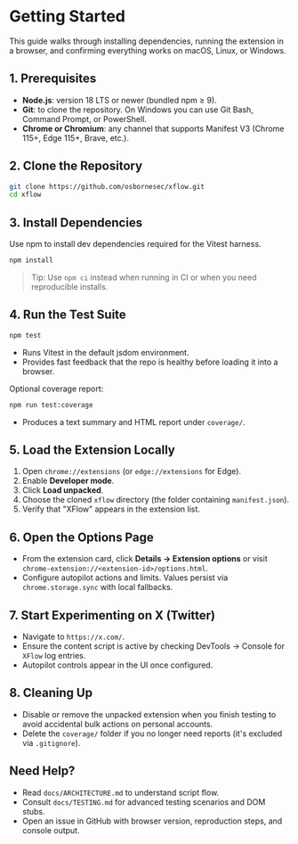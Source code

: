 # Getting Started

This guide walks through installing dependencies, running the extension in a browser, and confirming everything works on macOS, Linux, or Windows.

## 1. Prerequisites
- **Node.js**: version 18 LTS or newer (bundled npm ≥ 9).
- **Git**: to clone the repository. On Windows you can use Git Bash, Command Prompt, or PowerShell.
- **Chrome or Chromium**: any channel that supports Manifest V3 (Chrome 115+, Edge 115+, Brave, etc.).

## 2. Clone the Repository
```bash
git clone https://github.com/osbornesec/xflow.git
cd xflow
```

## 3. Install Dependencies
Use npm to install dev dependencies required for the Vitest harness.
```bash
npm install
```
> Tip: Use `npm ci` instead when running in CI or when you need reproducible installs.

## 4. Run the Test Suite
```bash
npm test
```
- Runs Vitest in the default jsdom environment.
- Provides fast feedback that the repo is healthy before loading it into a browser.

Optional coverage report:
```bash
npm run test:coverage
```
- Produces a text summary and HTML report under `coverage/`.

## 5. Load the Extension Locally
1. Open `chrome://extensions` (or `edge://extensions` for Edge).
2. Enable **Developer mode**.
3. Click **Load unpacked**.
4. Choose the cloned `xflow` directory (the folder containing `manifest.json`).
5. Verify that "XFlow" appears in the extension list.

## 6. Open the Options Page
- From the extension card, click **Details → Extension options** or visit `chrome-extension://<extension-id>/options.html`.
- Configure autopilot actions and limits. Values persist via `chrome.storage.sync` with local fallbacks.

## 7. Start Experimenting on X (Twitter)
- Navigate to `https://x.com/`.
- Ensure the content script is active by checking DevTools → Console for `XFlow` log entries.
- Autopilot controls appear in the UI once configured.

## 8. Cleaning Up
- Disable or remove the unpacked extension when you finish testing to avoid accidental bulk actions on personal accounts.
- Delete the `coverage/` folder if you no longer need reports (it's excluded via `.gitignore`).

## Need Help?
- Read `docs/ARCHITECTURE.md` to understand script flow.
- Consult `docs/TESTING.md` for advanced testing scenarios and DOM stubs.
- Open an issue in GitHub with browser version, reproduction steps, and console output.

